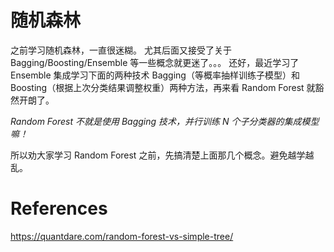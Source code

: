 # 随机森林
之前学习随机森林，一直很迷糊。
尤其后面又接受了关于 Bagging/Boosting/Ensemble 等一些概念就更迷了。。。
还好，最近学习了 Ensemble 集成学习下面的两种技术 Bagging（等概率抽样训练子模型）和 Boosting（根据上次分类结果调整权重）两种方法，再来看 Random Forest 就豁然开朗了。

*Random Forest 不就是使用 Bagging 技术，并行训练 N 个子分类器的集成模型嘛！*

所以劝大家学习 Random Forest 之前，先搞清楚上面那几个概念。避免越学越乱。





# References

https://quantdare.com/random-forest-vs-simple-tree/
